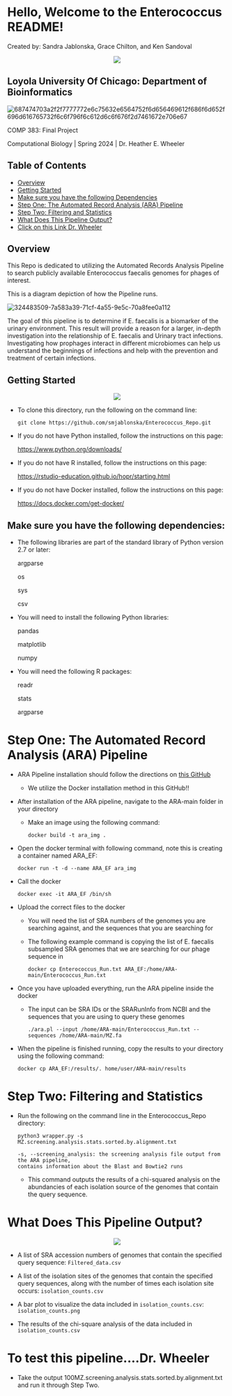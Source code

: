 # Hello, Welcome to the Enterococcus README!

Created by: Sandra Jablonska, Grace Chilton, and Ken Sandoval

<div id="header" align="center">
  <img src="https://media.giphy.com/media/3oKIPuto4d3TEpfSbC/giphy.gif?cid=790b7611ba4r13d0h4hely4x5gogl0kw9ito1gwx9erdkwqn&ep=v1_gifs_search&rid=giphy.gif&ct=g"/>
</div>

## Loyola University Of Chicago: Department of Bioinformatics 

![687474703a2f2f7777772e6c75632e6564752f6d656469612f686f6d652f696d616765732f6c6f796f6c612d6c6f676f2d7461672e706e67](https://github.com/smjablonska/Enterococcus_Repo/assets/120067807/6a50791f-9579-4875-972c-1c8c8dbebfa9)

COMP 383: Final Project

Computational Biology | Spring 2024 | Dr. Heather E. Wheeler

## Table of Contents 
* [Overview](https://github.com/smjablonska/Enterococcus_Repo#overview)
* [Getting Started](https://github.com/smjablonska/Enterococcus_Repo#getting-started)
* [Make sure you have the following Dependencies](https://github.com/smjablonska/Enterococcus_Repo#make-sure-you-have-the-following-dependencies)
* [Step One: The Automated Record Analysis (ARA) Pipeline](https://github.com/smjablonska/Enterococcus_Repo?tab=readme-ov-file#step-one-the-automated-record-analysis-ara-pipeline)
* [Step Two: Filtering and Statistics](https://github.com/smjablonska/Enterococcus_Repo?tab=readme-ov-file#step-two-filtering-and-statistics)
* [What Does This Pipeline Output?](https://github.com/smjablonska/Enterococcus_Repo?tab=readme-ov-file#what-does-this-pipeline-output)
* [Click on this Link Dr. Wheeler](https://github.com/smjablonska/Enterococcus_Repo?tab=readme-ov-file#to-test-this-pipelinedr-wheeler)


## Overview 

 This Repo is dedicated to utilizing the Automated Records Analysis Pipeline to search publicly available Enterococcus faecalis genomes for phages of interest.

This is a diagram depiction of how the Pipeline runs. 

 ![324483509-7a583a39-71cf-4a55-9e5c-70a8fee0a112](https://github.com/smjablonska/Enterococcus_Repo/assets/120067807/ae1ce7a0-e25f-4c28-93ab-ba255c2cc9de)

The goal of this pipeline is to determine if E. faecalis is a biomarker of the urinary environment. This result will provide a reason for a larger, in-depth investigation into the relationship of E. faecalis  and Urinary tract infections. Investigating how prophages interact in different microbiomes can help us understand the beginnings of infections and help with the prevention and treatment of certain infections. 


## Getting Started

<div id="header" align="center">
  <img src="https://media.giphy.com/media/3o7btSQvfKibGpkk9i/giphy.gif?cid=ecf05e47w2t9tpnyl9euw7fobw2kjdsuvwy1a3fmc18kqtnp&ep=v1_gifs_search&rid=giphy.gif&ct=g"/>
</div>

* To clone this directory, run the following on the command line:

    `git clone https://github.com/smjablonska/Enterococcus_Repo.git`

* If you do not have Python installed, follow the instructions on this page:

    https://www.python.org/downloads/

* If you do not have R installed, follow the instructions on this page:

    https://rstudio-education.github.io/hopr/starting.html

* If you do not have Docker installed, follow the instructions on this page:

    https://docs.docker.com/get-docker/

## Make sure you have the following dependencies:

* The following libraries are part of the standard library of Python version 2.7 or later:

    argparse
    
    os

    sys

    csv

* You will need to install the following Python libraries:

    pandas

    matplotlib

    numpy

* You will need the following R packages:

    readr

    stats

    argparse


# Step One: The Automated Record Analysis (ARA) Pipeline

* ARA Pipeline installation should follow the directions on [this GitHub](https://github.com/maurya-anand/ARA/tree/main)

    * We utilize the Docker installation method in this GitHub!!

* After installation of the ARA pipeline, navigate to the ARA-main folder in your directory

    * Make an image using the following command:

        `docker build -t ara_img .`

* Open the docker terminal with following command, note this is creating a container named ARA_EF:

    `docker run -t -d --name ARA_EF ara_img`

* Call the docker

    `docker exec -it ARA_EF /bin/sh`

* Upload the correct files to the docker

    * You will need the list of SRA numbers of the genomes you are searching against, and the sequences that you are searching for

    * The following example command is copying the list of E. faecalis subsampled SRA genomes that we are searching for our phage sequence in

        `docker cp Enterococcus_Run.txt ARA_EF:/home/ARA-main/Enterococcus_Run.txt`

* Once you have uploaded everything, run the ARA pipeline inside the docker

    * The input can be SRA IDs or the SRARunInfo from NCBI and the sequences that you are using to query these genomes

        `./ara.pl --input /home/ARA-main/Enterococcus_Run.txt --sequences /home/ARA-main/MZ.fa`

* When the pipeline is finished running, copy the results to your directory using the following command:

    `docker cp ARA_EF:/results/. home/user/ARA-main/results`

# Step Two: Filtering and Statistics

* Run the following on the command line in the Enterococcus_Repo directory:

    `python3 wrapper.py -s MZ.screening.analysis.stats.sorted.by.alignment.txt`

    ```
    -s, --screening_analysis: the screening analysis file output from the ARA pipeline, 
    contains information about the Blast and Bowtie2 runs
    ```

    * This command outputs the results of a chi-squared analysis on the abundancies of each isolation source of the genomes that contain the query sequence.

# What Does This Pipeline Output?
<div id="header" align="center">
  <img src="https://media.giphy.com/media/iwnkdnExj1i92/giphy.gif?cid=ecf05e47w2t9tpnyl9euw7fobw2kjdsuvwy1a3fmc18kqtnp&ep=v1_gifs_search&rid=giphy.gif&ct=g"/>
</div>

* A list of SRA accession numbers of genomes that contain the specified query sequence: `Filtered_data.csv`

* A list of the isolation sites of the genomes that contain the specified query sequences, along with the number of times each isolation site occurs: `isolation_counts.csv`

* A bar plot to visualize the data included in `isolation_counts.csv`: `isolation_counts.png`

* The results of the chi-square analysis of the data included in `isolation_counts.csv`

# To test this pipeline....Dr. Wheeler

* Take the output 100MZ.screening.analysis.stats.sorted.by.alignment.txt and run it through Step Two.

